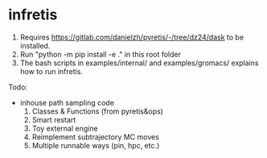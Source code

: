 # infretis

1. Requires https://gitlab.com/danielzh/pyretis/-/tree/dz24/dask to be installed.
2. Run "python -m pip install -e ." in this root folder
3. The bash scripts in examples/internal/ and examples/gromacs/ explains how to run infretis.

Todo:
* inhouse path sampling code
	1. Classes & Functions (from pyretis&ops)
	2. Smart restart
	3. Toy external engine
	4. Reimplement subtrajectory MC moves
	5. Multiple runnable ways (pin, hpc, etc.)
